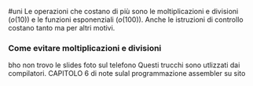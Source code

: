 #uni 
Le operazioni che costano di più sono le moltiplicazioni e divisioni ($o(10)$) e le funzioni esponenziali ($o(100)$). Anche le istruzioni di controllo costano tanto ma per altri motivi.
### Come evitare moltiplicazioni e divisioni
bho non trovo le slides
foto sul telefono
Questi trucchi sono utlizzati dai compilatori.
CAPITOLO 6 di note sulal programmazione assembler su sito